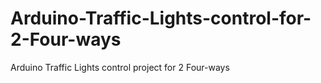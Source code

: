 # Arduino-Traffic-Lights-control-for-2-Four-ways
Arduino Traffic Lights control project for 2 Four-ways
